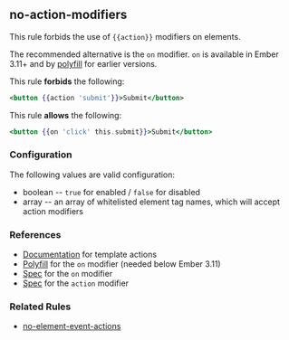 ## no-action-modifiers

This rule forbids the use of `{{action}}` modifiers on elements.

The recommended alternative is the `on` modifier. `on` is available in Ember 3.11+ and by [polyfill](https://github.com/buschtoens/ember-on-modifier) for earlier versions.

This rule **forbids** the following:

```hbs
<button {{action 'submit'}}>Submit</button>
```

This rule **allows** the following:

```hbs
<button {{on 'click' this.submit}}>Submit</button>
```

### Configuration

The following values are valid configuration:

  * boolean -- `true` for enabled / `false` for disabled
  * array -- an array of whitelisted element tag names, which will accept action modifiers

### References

* [Documentation](https://guides.emberjs.com/release/templates/actions/) for template actions
* [Polyfill](https://github.com/buschtoens/ember-on-modifier) for the `on` modifier (needed below Ember 3.11)
* [Spec](http://api.emberjs.com/ember/release/classes/Ember.Templates.helpers/methods/fn?anchor=on) for the `on` modifier
* [Spec](https://api.emberjs.com/ember/release/classes/Ember.Templates.helpers/methods/action?anchor=action) for the `action` modifier

### Related Rules

* [no-element-event-actions](no-element-event-actions.md)
